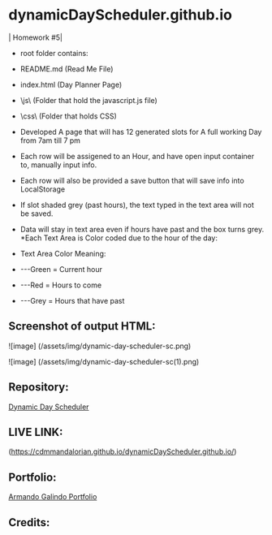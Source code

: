 # dynamicDayScheduler.github.io
| Homework #5|

* root folder contains:

* README.md      (Read Me File)
* index.html     (Day Planner Page)
* \js\        (Folder that hold the javascript.js file)
* \css\       (Folder that holds CSS)

* Developed A page that will has 12 generated slots for A full working Day from 7am till 7 pm
* Each row will be assigened to an Hour, and have open input container to, manually input info.
* Each row will also be provided a save button that will save info into LocalStorage
* If slot shaded grey (past hours), the text typed in the text area will not be saved.
* Data will stay in text area even if hours have past and the box turns grey.
*Each Text Area is Color coded due to the hour of the day:

* Text Area Color Meaning:
* ---Green = Current hour
* ---Red = Hours to come
* ---Grey = Hours that have past

## Screenshot of output HTML:  
![image] (/assets/img/dynamic-day-scheduler-sc.png)


![image] (/assets/img/dynamic-day-scheduler-sc(1).png)


## Repository:  
[Dynamic Day Scheduler](https://github.com/CdmMandalorian/dynamicDayScheduler.github.io)  

## LIVE LINK:
(https://cdmmandalorian.github.io/dynamicDayScheduler.github.io/)

  
## Portfolio:  
[Armando Galindo Portfolio](https://cdmmandalorian.github.io/MResponsive-Portfolio/)
  
## Credits: 